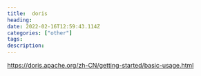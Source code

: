 ```yaml
---
title:  doris
heading: 
date: 2022-02-16T12:59:43.114Z
categories: ["other"]
tags: 
description: 
---
```



https://doris.apache.org/zh-CN/getting-started/basic-usage.html